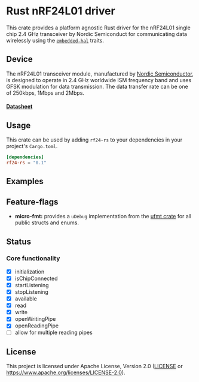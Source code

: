 # Rust nRF24L01 driver
This crate provides a platform agnostic Rust driver for the nRF24L01 single chip 2.4 GHz
transceiver by Nordic Semiconduct for communicating data wirelessly using the [`embedded-hal`](https://github.com/rust-embedded/embedded-hal) traits.


## Device
The nRF24L01 transceiver module, manufactured by [Nordic Semiconductor](https://www.nordicsemi.com), is designed to operate in 2.4 GHz worldwide ISM frequency band and uses GFSK modulation for data transmission.
The data transfer rate can be one of 250kbps, 1Mbps and 2Mbps.
#### [Datasheet](https://www.sparkfun.com/datasheets/Components/nRF24L01_prelim_prod_spec_1_2.pdf)

## Usage

This crate can be used by adding `rf24-rs` to your dependencies in your project's `Cargo.toml`.

```toml
[dependencies]
rf24-rs = "0.1"
```

## Examples

## Feature-flags

- **micro-fmt:** provides a `uDebug` implementation from the [ufmt crate](https://docs.rs/ufmt) for all public structs and enums.

## Status
### Core functionality
- [x] initialization 
- [x] isChipConnected
- [x] startListening
- [x] stopListening 
- [x] available 
- [x] read 
- [x] write 
- [x] openWritingPipe 
- [x] openReadingPipe 
- [ ] allow for multiple reading pipes

## License

This project is licensed under Apache License, Version 2.0 ([LICENSE](LICENSE) or https://www.apache.org/licenses/LICENSE-2.0).
